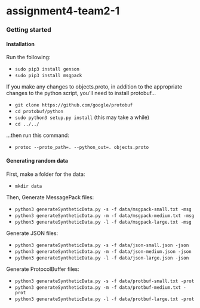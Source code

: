 # assignment4-team2-1

### Getting started
#### Installation
Run the following:
- `sudo pip3 install genson`
- `sudo pip3 install msgpack`
  
If you make any changes to objects.proto, in addition to the appropriate changes to the python script, you'll need to install protobuf...
- `git clone https://github.com/google/protobuf`
- `cd protobuf/python`
- `sudo python3 setup.py install` (this may take a while) 
- `cd ../../`

...then run this command:  
- `protoc --proto_path=. --python_out=. objects.proto`


#### Generating random data
First, make a folder for the data:  
- `mkdir data`  

Then, Generate MessagePack files:  
- `python3 generateSyntheticData.py -s -f data/msgpack-small.txt -msg` 
- `python3 generateSyntheticData.py -m -f data/msgpack-medium.txt -msg`  
- `python3 generateSyntheticData.py -l -f data/msgpack-large.txt -msg`  

Generate JSON files:  
- `python3 generateSyntheticData.py -s -f data/json-small.json -json` 
- `python3 generateSyntheticData.py -m -f data/json-medium.json -json`
- `python3 generateSyntheticData.py -l -f data/json-large.json -json`


Generate ProtocolBuffer files:  
- `python3 generateSyntheticData.py -s -f data/protbuf-small.txt -prot` 
- `python3 generateSyntheticData.py -m -f data/protbuf-medium.txt -prot`
- `python3 generateSyntheticData.py -l -f data/protbuf-large.txt -prot`
